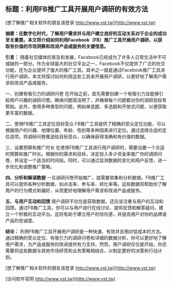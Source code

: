 ## **标题：利用FB推广工具开展用户调研的有效方法**

[想了解推广相关软件的朋友请登录 http://www.vst.tw](http://www.vst.tw)

**摘要：在数字化时代，了解用户需求并与用户建立良好的互动关系对于企业的成功至关重要。本文将介绍如何利用Facebook（FB）推广工具开展用户调研，以获取有价值的市场洞察和改进产品或服务的关键信息。**

**引言：**
随着社交媒体的普及和发展，Facebook已经成为了许多人日常生活中不可或缺的一部分。作为全球最大的社交平台之一，Facebook不仅提供了广泛的社交功能，还为企业提供了强大的推广工具。其中之一就是通过Facebook推广工具进行用户调研。本文将探讨如何利用这些工具来开展用户调研，以更好地了解用户需求和改进产品或服务。

一、创建有吸引力的调研问卷
在开始之前，首先需要创建一个有吸引力且能够引起用户兴趣的调研问卷。确保问题简洁明了，并确保每个问题都对你的调研目标有帮助。此外，使用多种类型的问题，例如单选题、多选题和开放式问题，以便获取更丰富的数据。

二、使用FB推广工具定位目标受众
FB推广工具提供了精确的受众定位功能，可以根据用户的兴趣、地理位置、年龄、性别等多种因素进行定位。通过选择合适的定位选项，将调研问卷推送给目标受众，以确保获得准确和有价值的数据。

三、设置预算和推广时长
在使用FB推广工具进行用户调研时，需要设置一个合适的预算和推广时长。根据你的需求和目标，决定投入多少资金来推广你的调研问卷，并设定一个适当的时间段。同时，可以通过监测数据的变化和用户反馈，进一步优化和调整推广策略。

**四、分析和解读数据**
一旦调研问卷开始推广，就需要收集和分析数据。FB推广工具可以提供各种分析数据，如点击率、参与率、转化率等。这些数据将帮助你了解用户的行为模式和偏好，从而更好地理解用户需求和改进产品或服务。

**五、与用户互动和回馈**
用户调研不仅仅是获取数据，还应该注重与用户的互动和回馈。通过FB推广工具，你可以与用户进行在线讨论、提供反馈和解答疑问，建立一个积极的互动平台。这将有助于建立用户的信任感，并提高用户对你的品牌或产品的忠诚度。

**结论：**
利用FB推广工具开展用户调研是一种快速、有效并且相对低成本的方法。通过精确的受众定位、有吸引力的调研问卷和详细的数据分析，你可以更好地了解用户需求，为产品或服务的改进提供有力支持。然而，用户调研仅仅是开始，你还需要将这些数据与其他市场研究和业务策略相结合，以制定更好的决策和行动计划。

[想了解推广相关软件的朋友请登录 http://www.vst.tw](http://www.vst.tw)


[访问软件官网 http://www.vst.tw](http://www.vst.tw)
